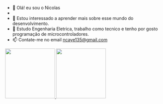 - 👋 Olá! eu sou o Nicolas
- 
- 👀 Estou interessado a aprender mais sobre esse mundo do desenvolvimento.
- 🌱 Estudo Engenharia Eletrica, trabalho como tecnico e tenho por gosto programação de microcontroladores.
- 📫 Contate-me no email ncaye135@gmail.com

<a href="https://github.com/caye-nico">
  <img height="160em" src="https://github-readme-stats.vercel.app/api?username=caye-nico&show_icons=true&theme=dracula&include_all_commits=true&count_private=true"/>
    <img height="160em" src="https://github-readme-stats.vercel.app/api/top-langs/?username=caye-nico&layout=compact&langs_count=7&theme=dracula"/>

